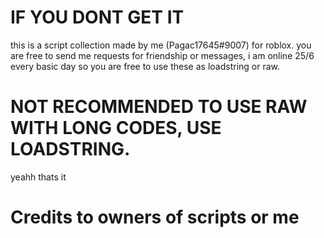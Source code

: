 # IF YOU DONT GET IT
this is a script collection made by me (Pagac17645#9007) for roblox.
you are free to send me requests for friendship or messages, i am online 25/6 every basic day
so you are free to use these as loadstring or raw.
# NOT RECOMMENDED TO USE RAW WITH LONG CODES, USE LOADSTRING.
yeahh thats it
# Credits to owners of scripts or me
